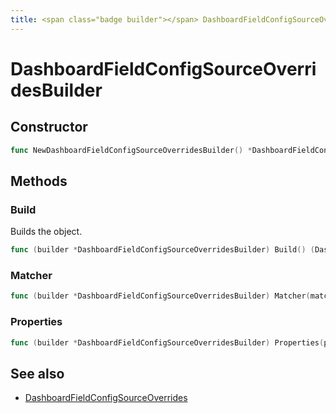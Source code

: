 ```yaml
---
title: <span class="badge builder"></span> DashboardFieldConfigSourceOverridesBuilder
---
```

# <span class="badge builder"></span> DashboardFieldConfigSourceOverridesBuilder

## Constructor

```go
func NewDashboardFieldConfigSourceOverridesBuilder() *DashboardFieldConfigSourceOverridesBuilder
```
## Methods

### <span class="badge object-method"></span> Build

Builds the object.

```go
func (builder *DashboardFieldConfigSourceOverridesBuilder) Build() (DashboardFieldConfigSourceOverrides, error)
```

### <span class="badge object-method"></span> Matcher

```go
func (builder *DashboardFieldConfigSourceOverridesBuilder) Matcher(matcher dashboard.MatcherConfig) *DashboardFieldConfigSourceOverridesBuilder
```

### <span class="badge object-method"></span> Properties

```go
func (builder *DashboardFieldConfigSourceOverridesBuilder) Properties(properties []dashboard.DynamicConfigValue) *DashboardFieldConfigSourceOverridesBuilder
```

## See also

 * <span class="badge object-type-struct"></span> [DashboardFieldConfigSourceOverrides](./object-DashboardFieldConfigSourceOverrides.md)
